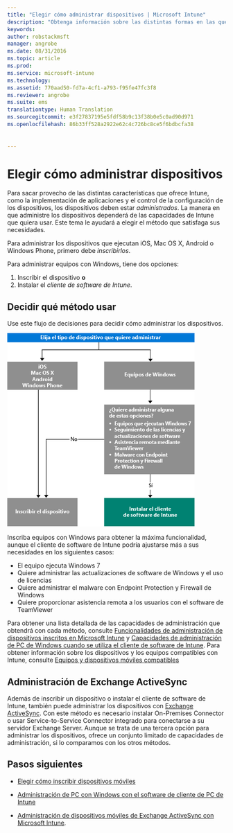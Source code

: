 ```yaml
---
title: "Elegir cómo administrar dispositivos | Microsoft Intune"
description: "Obtenga información sobre las distintas formas en las que puede inscribir y administrar dispositivos."
keywords: 
author: robstackmsft
manager: angrobe
ms.date: 08/31/2016
ms.topic: article
ms.prod: 
ms.service: microsoft-intune
ms.technology: 
ms.assetid: 770aad50-fd7a-4cf1-a793-f95fe47fc3f8
ms.reviewer: angrobe
ms.suite: ems
translationtype: Human Translation
ms.sourcegitcommit: e3f27837195e5fdf58b9c13f38b0e5c0ad90d971
ms.openlocfilehash: 86b33ff528a2922e62c4c726bc8ce5f6bdbcfa38


---
```


# Elegir cómo administrar dispositivos

Para sacar provecho de las distintas características que ofrece Intune, como la implementación de aplicaciones y el control de la configuración de los dispositivos, los dispositivos deben estar *administrados*. La manera en que administre los dispositivos dependerá de las capacidades de Intune que quiera usar.
Este tema le ayudará a elegir el método que satisfaga sus necesidades.

Para administrar los dispositivos que ejecutan iOS, Mac OS X, Android o Windows Phone, primero debe *inscribirlos*.

Para administrar equipos con Windows, tiene dos opciones:

1. Inscribir el dispositivo **o**
2. Instalar el *cliente de software de Intune*.

## Decidir qué método usar
Use este flujo de decisiones para decidir cómo administrar los dispositivos.

![Flujo de decisiones sobre cómo administrar los dispositivos.](./media/choose-manage-method.png)

Inscriba equipos con Windows para obtener la máxima funcionalidad, aunque el cliente de software de Intune podría ajustarse más a sus necesidades en los siguientes casos:

- El equipo ejecuta Windows 7
- Quiere administrar las actualizaciones de software de Windows y el uso de licencias
- Quiere administrar el malware con Endpoint Protection y Firewall de Windows
- Quiere proporcionar asistencia remota a los usuarios con el software de TeamViewer


Para obtener una lista detallada de las capacidades de administración que obtendrá con cada método, consulte [Funcionalidades de administración de dispositivos inscritos en Microsoft Intune](mobile-device-management-capabilities-in-microsoft-intune.md) y [Capacidades de administración de PC de Windows cuando se utiliza el cliente de software de Intune](windows-pc-management-capabilities-in-microsoft-intune.md).
Para obtener información sobre los dispositivos y los equipos compatibles con Intune, consulte [Equipos y dispositivos móviles compatibles](/intune/get-started/supported-mobile-devices-and-computers)


## Administración de Exchange ActiveSync
Además de inscribir un dispositivo o instalar el cliente de software de Intune, también puede administrar los dispositivos con [Exchange ActiveSync](/intune/deploy-use/mobile-device-management-with-exchange-activesync-and-microsoft-intune). Con este método es necesario instalar On-Premises Connector o usar Service-to-Service Connector integrado para conectarse a su servidor Exchange Server.
Aunque se trata de una tercera opción para administrar los dispositivos, ofrece un conjunto limitado de capacidades de administración, si lo comparamos con los otros métodos.


## Pasos siguientes

- [Elegir cómo inscribir dispositivos móviles](/intune/get-started/choose-how-to-enroll-devices1)
- [Administración de PC con Windows con el software de cliente de PC de Intune](/intune/deploy-use/manage-windows-pcs-with-microsoft-intune)



- [Administración de dispositivos móviles de Exchange ActiveSync con Microsoft Intune](/intune/deploy-use/mobile-device-management-with-exchange-activesync-and-microsoft-intune).




<!--HONumber=Aug16_HO5-->


